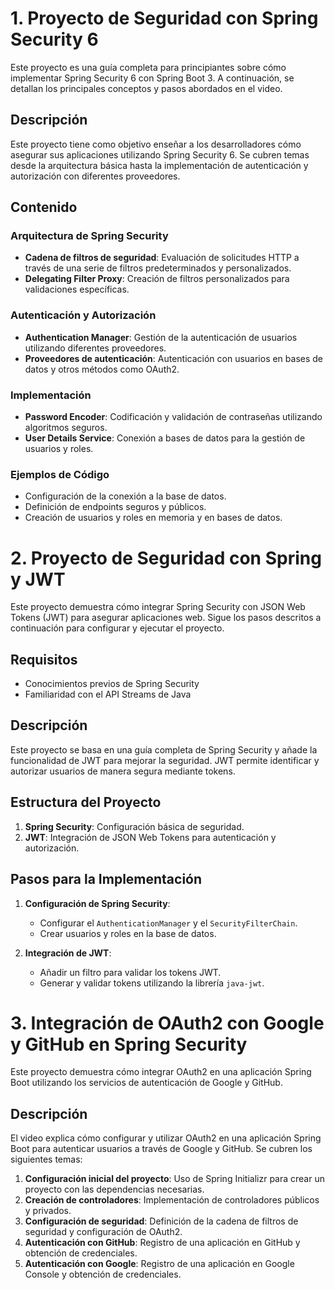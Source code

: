# 1. Proyecto de Seguridad con Spring Security 6
Este proyecto es una guía completa para principiantes sobre cómo implementar Spring Security 6 con Spring Boot 3. A continuación, se detallan los principales conceptos y pasos abordados en el video.

## Descripción
Este proyecto tiene como objetivo enseñar a los desarrolladores cómo asegurar sus aplicaciones utilizando Spring Security 6. Se cubren temas desde la arquitectura básica hasta la implementación de autenticación y autorización con diferentes proveedores.

## Contenido
### Arquitectura de Spring Security
- **Cadena de filtros de seguridad**: Evaluación de solicitudes HTTP a través de una serie de filtros predeterminados y personalizados.
- **Delegating Filter Proxy**: Creación de filtros personalizados para validaciones específicas.

### Autenticación y Autorización
- **Authentication Manager**: Gestión de la autenticación de usuarios utilizando diferentes proveedores.
- **Proveedores de autenticación**: Autenticación con usuarios en bases de datos y otros métodos como OAuth2.

### Implementación
- **Password Encoder**: Codificación y validación de contraseñas utilizando algoritmos seguros.
- **User Details Service**: Conexión a bases de datos para la gestión de usuarios y roles.

### Ejemplos de Código
- Configuración de la conexión a la base de datos.
- Definición de endpoints seguros y públicos.
- Creación de usuarios y roles en memoria y en bases de datos.

# 2. Proyecto de Seguridad con Spring y JWT
Este proyecto demuestra cómo integrar Spring Security con JSON Web Tokens (JWT) para asegurar aplicaciones web. Sigue los pasos descritos a continuación para configurar y ejecutar el proyecto.

## Requisitos
- Conocimientos previos de Spring Security
- Familiaridad con el API Streams de Java

## Descripción
Este proyecto se basa en una guía completa de Spring Security y añade la funcionalidad de JWT para mejorar la seguridad. JWT permite identificar y autorizar usuarios de manera segura mediante tokens.

## Estructura del Proyecto
1. **Spring Security**: Configuración básica de seguridad.
2. **JWT**: Integración de JSON Web Tokens para autenticación y autorización.

## Pasos para la Implementación
1. **Configuración de Spring Security**:
    - Configurar el `AuthenticationManager` y el `SecurityFilterChain`.
    - Crear usuarios y roles en la base de datos.

2. **Integración de JWT**:
    - Añadir un filtro para validar los tokens JWT.
    - Generar y validar tokens utilizando la librería `java-jwt`.

# 3. Integración de OAuth2 con Google y GitHub en Spring Security
Este proyecto demuestra cómo integrar OAuth2 en una aplicación Spring Boot utilizando los servicios de autenticación de Google y GitHub.

## Descripción
El video explica cómo configurar y utilizar OAuth2 en una aplicación Spring Boot para autenticar usuarios a través de Google y GitHub. Se cubren los siguientes temas:

1. **Configuración inicial del proyecto**: Uso de Spring Initializr para crear un proyecto con las dependencias necesarias.
2. **Creación de controladores**: Implementación de controladores públicos y privados.
3. **Configuración de seguridad**: Definición de la cadena de filtros de seguridad y configuración de OAuth2.
4. **Autenticación con GitHub**: Registro de una aplicación en GitHub y obtención de credenciales.
5. **Autenticación con Google**: Registro de una aplicación en Google Console y obtención de credenciales.
